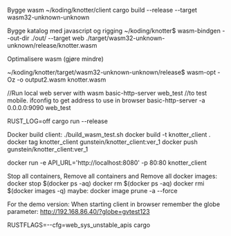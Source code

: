 Bygge wasm
~/koding/knotter/client   cargo build --release --target wasm32-unknown-unknown

Bygge katalog med javascript og rigging
~/koding/knotter$ wasm-bindgen --out-dir ./out/ --target web ./target/wasm32-unknown-unknown/release/knotter.wasm 

Optimalisere wasm (gjøre mindre)

~/koding/knotter/target/wasm32-unknown-unknown/release$ wasm-opt -Oz -o output2.wasm knotter.wasm

//Run local web server with wasm
basic-http-server web_test
//to test mobile. ifconfig to get address to use in browser
basic-http-server -a 0.0.0.0:9090 web_test


RUST_LOG=off cargo run --release

Docker build client:
./build_wasm_test.sh
docker build -t knotter_client .
docker tag knotter_client gunstein/knotter_client:ver_1
docker push gunstein/knotter_client:ver_1

docker run -e API_URL='http://localhost:8080' -p 80:80 knotter_client

Stop all containers, Remove all containers and Remove all docker images:
docker stop $(docker ps -aq)
docker rm $(docker ps -aq)
docker rmi $(docker images -q)
maybe:
docker image prune -a --force

For the demo version:
When starting client in browser remember the globe parameter:
http://192.168.86.40/?globe=gvtest123



RUSTFLAGS=--cfg=web_sys_unstable_apis cargo 